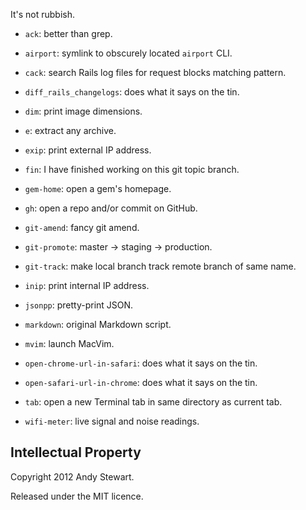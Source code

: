 It's not rubbish.

* `ack`: better than grep.

* `airport`: symlink to obscurely located `airport` CLI.

* `cack`: search Rails log files for request blocks matching pattern.

* `diff_rails_changelogs`: does what it says on the tin.

* `dim`: print image dimensions.

* `e`: extract any archive.

* `exip`: print external IP address.

* `fin`: I have finished working on this git topic branch.

* `gem-home`: open a gem's homepage.

* `gh`: open a repo and/or commit on GitHub.

* `git-amend`: fancy git amend.

* `git-promote`: master → staging → production.

* `git-track`: make local branch track remote branch of same name.

* `inip`: print internal IP address.

* `jsonpp`: pretty-print JSON.

* `markdown`: original Markdown script.

* `mvim`: launch MacVim.

* `open-chrome-url-in-safari`: does what it says on the tin.

* `open-safari-url-in-chrome`: does what it says on the tin.

* `tab`: open a new Terminal tab in same directory as current tab.

* `wifi-meter`: live signal and noise readings.


## Intellectual Property

Copyright 2012 Andy Stewart.

Released under the MIT licence.
